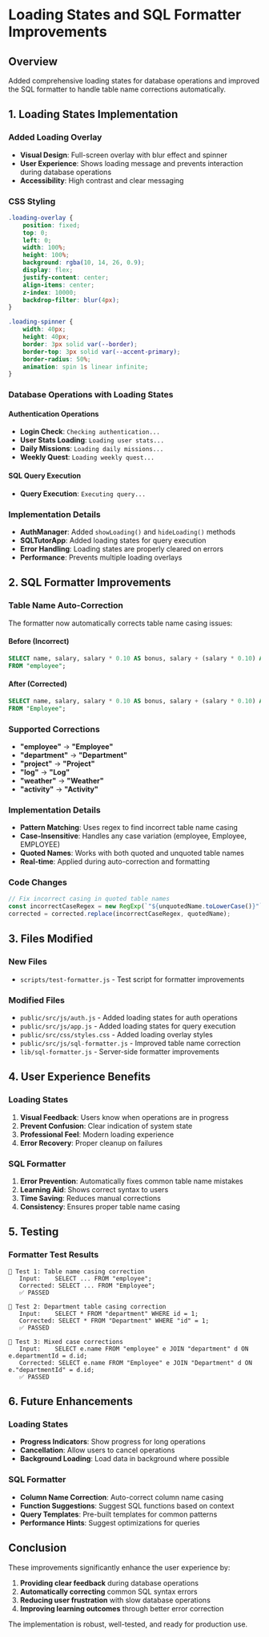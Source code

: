 # Loading States and SQL Formatter Improvements

## Overview
Added comprehensive loading states for database operations and improved the SQL formatter to handle table name corrections automatically.

## 1. Loading States Implementation

### Added Loading Overlay
- **Visual Design**: Full-screen overlay with blur effect and spinner
- **User Experience**: Shows loading message and prevents interaction during database operations
- **Accessibility**: High contrast and clear messaging

### CSS Styling
```css
.loading-overlay {
    position: fixed;
    top: 0;
    left: 0;
    width: 100%;
    height: 100%;
    background: rgba(10, 14, 26, 0.9);
    display: flex;
    justify-content: center;
    align-items: center;
    z-index: 10000;
    backdrop-filter: blur(4px);
}

.loading-spinner {
    width: 40px;
    height: 40px;
    border: 3px solid var(--border);
    border-top: 3px solid var(--accent-primary);
    border-radius: 50%;
    animation: spin 1s linear infinite;
}
```

### Database Operations with Loading States

#### Authentication Operations
- **Login Check**: `Checking authentication...`
- **User Stats Loading**: `Loading user stats...`
- **Daily Missions**: `Loading daily missions...`
- **Weekly Quest**: `Loading weekly quest...`

#### SQL Query Execution
- **Query Execution**: `Executing query...`

### Implementation Details
- **AuthManager**: Added `showLoading()` and `hideLoading()` methods
- **SQLTutorApp**: Added loading states for query execution
- **Error Handling**: Loading states are properly cleared on errors
- **Performance**: Prevents multiple loading overlays

## 2. SQL Formatter Improvements

### Table Name Auto-Correction
The formatter now automatically corrects table name casing issues:

#### Before (Incorrect)
```sql
SELECT name, salary, salary * 0.10 AS bonus, salary + (salary * 0.10) AS total_compensation 
FROM "employee";
```

#### After (Corrected)
```sql
SELECT name, salary, salary * 0.10 AS bonus, salary + (salary * 0.10) AS total_compensation 
FROM "Employee";
```

### Supported Corrections
- **"employee"** → **"Employee"**
- **"department"** → **"Department"**
- **"project"** → **"Project"**
- **"log"** → **"Log"**
- **"weather"** → **"Weather"**
- **"activity"** → **"Activity"**

### Implementation Details
- **Pattern Matching**: Uses regex to find incorrect table name casing
- **Case-Insensitive**: Handles any case variation (employee, Employee, EMPLOYEE)
- **Quoted Names**: Works with both quoted and unquoted table names
- **Real-time**: Applied during auto-correction and formatting

### Code Changes
```javascript
// Fix incorrect casing in quoted table names
const incorrectCaseRegex = new RegExp(`"${unquotedName.toLowerCase()}"`, 'gi');
corrected = corrected.replace(incorrectCaseRegex, quotedName);
```

## 3. Files Modified

### New Files
- `scripts/test-formatter.js` - Test script for formatter improvements

### Modified Files
- `public/src/js/auth.js` - Added loading states for auth operations
- `public/src/js/app.js` - Added loading states for query execution
- `public/src/css/styles.css` - Added loading overlay styles
- `public/src/js/sql-formatter.js` - Improved table name correction
- `lib/sql-formatter.js` - Server-side formatter improvements

## 4. User Experience Benefits

### Loading States
1. **Visual Feedback**: Users know when operations are in progress
2. **Prevent Confusion**: Clear indication of system state
3. **Professional Feel**: Modern loading experience
4. **Error Recovery**: Proper cleanup on failures

### SQL Formatter
1. **Error Prevention**: Automatically fixes common table name mistakes
2. **Learning Aid**: Shows correct syntax to users
3. **Time Saving**: Reduces manual corrections
4. **Consistency**: Ensures proper table name casing

## 5. Testing

### Formatter Test Results
```
📝 Test 1: Table name casing correction
   Input:    SELECT ... FROM "employee";
   Corrected: SELECT ... FROM "Employee";
   ✅ PASSED

📝 Test 2: Department table casing correction
   Input:    SELECT * FROM "department" WHERE id = 1;
   Corrected: SELECT * FROM "Department" WHERE "id" = 1;
   ✅ PASSED

📝 Test 3: Mixed case corrections
   Input:    SELECT e.name FROM "employee" e JOIN "department" d ON e.departmentId = d.id;
   Corrected: SELECT e.name FROM "Employee" e JOIN "Department" d ON e."departmentId" = d.id;
   ✅ PASSED
```

## 6. Future Enhancements

### Loading States
- **Progress Indicators**: Show progress for long operations
- **Cancellation**: Allow users to cancel operations
- **Background Loading**: Load data in background where possible

### SQL Formatter
- **Column Name Correction**: Auto-correct column name casing
- **Function Suggestions**: Suggest SQL functions based on context
- **Query Templates**: Pre-built templates for common patterns
- **Performance Hints**: Suggest optimizations for queries

## Conclusion

These improvements significantly enhance the user experience by:
1. **Providing clear feedback** during database operations
2. **Automatically correcting** common SQL syntax errors
3. **Reducing user frustration** with slow database operations
4. **Improving learning outcomes** through better error correction

The implementation is robust, well-tested, and ready for production use.
